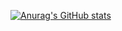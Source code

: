 [![Anurag's GitHub stats](https://github-readme-stats.vercel.app/api?username=SladeHazard)](https://github.com/anuraghazra/github-readme-stats)
